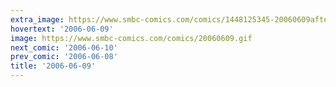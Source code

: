 ```yaml
---
extra_image: https://www.smbc-comics.com/comics/1448125345-20060609after.png
hovertext: '2006-06-09'
image: https://www.smbc-comics.com/comics/20060609.gif
next_comic: '2006-06-10'
prev_comic: '2006-06-08'
title: '2006-06-09'
---
```


